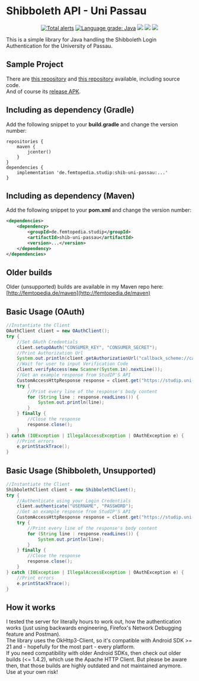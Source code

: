 # Shibboleth API - Uni Passau
<p align="center">
  <a href="https://lgtm.com/projects/g/ThexXTURBOXx/shib-uni-passau/alerts/"><img alt="Total alerts" src="https://img.shields.io/lgtm/alerts/g/ThexXTURBOXx/shib-uni-passau.svg?logo=lgtm&logoWidth=18"/></a>
  <a href="https://lgtm.com/projects/g/ThexXTURBOXx/shib-uni-passau/context:java"><img alt="Language grade: Java" src="https://img.shields.io/lgtm/grade/java/g/ThexXTURBOXx/shib-uni-passau.svg?logo=lgtm&logoWidth=18"/></a>
  <a href="https://travis-ci.com/ThexXTURBOXx/shib-uni-passau"><img src="https://travis-ci.com/ThexXTURBOXx/shib-uni-passau.svg?branch=master"></a>
  <a href="https://maven-badges.herokuapp.com/maven-central/de.femtopedia.studip/shib-uni-passau"><img src="https://maven-badges.herokuapp.com/maven-central/de.femtopedia.studip/shib-uni-passau/badge.svg"></a>
  <a href="https://github.com/ThexXTURBOXx/shib-uni-passau/releases"><img src="https://img.shields.io/github/release/thexxturboxx/shib-uni-passau.svg"></a>
</p>
This is a simple library for Java handling the Shibboleth Login Authentication for the University of Passau.

## Sample Project
There are [this repository](https://github.com/ThexXTURBOXx/studip-uni-passau) and [this repository](https://github.com/ThexXTURBOXx/studip-app-uni-passau) available, including source code.<br>
And of course its [release APK](http://femtopedia.de/studip/index.php).

## Including as dependency (Gradle)
Add the following snippet to your **build.gradle** and change the version number:
```Gradle
repositories {
    maven {
        jcenter()
    }
}
dependencies {
    implementation 'de.femtopedia.studip:shib-uni-passau:...'
}
```

## Including as dependency (Maven)
Add the following snippet to your **pom.xml** and change the version number:
```xml
<dependencies>
    <dependency>
        <groupId>de.femtopedia.studip</groupId>
        <artifactId>shib-uni-passau</artifactId>
        <version>...</version>
    </dependency>
</dependencies>
```

## Older builds
Older (unsupported) builds are available in my Maven repo here: [http://femtopedia.de/maven](http://femtopedia.de/maven)

## Basic Usage (OAuth)
```Java
//Instantiate the Client
OAuthClient client = new OAuthClient();
try {
    //Set OAuth Credentials
    client.setupOAuth("CONSUMER_KEY", "CONSUMER_SECRET");
    //Print Authorization Url
    System.out.println(client.getAuthorizationUrl("callback_scheme://callback_url"));
    //Wait for user to input Verification Code
    client.verifyAccess(new Scanner(System.in).nextLine());
    //Get an example response from StudIP'S API
    CustomAccessHttpResponse response = client.get("https://studip.uni-passau.de/studip/api.php/user");
    try {
        //Print every line of the response's body content
        for (String line : response.readLines()) {
            System.out.println(line);
        }
    } finally {
        //Close the response
        response.close();
    }
} catch (IOException | IllegalAccessException | OAuthException e) {
    //Print errors
    e.printStackTrace();
}
```

## Basic Usage (Shibboleth, Unsupported)
```Java
//Instantiate the Client
ShibbolethClient client = new ShibbolethClient();
try {
    //Authenticate using your Login Credentials
    client.authenticate("USERNAME", "PASSWORD");
    //Get an example response from StudIP'S API
    CustomAccessHttpResponse response = client.get("https://studip.uni-passau.de/studip/api.php/user");
    try {
        //Print every line of the response's body content
        for (String line : response.readLines()) {
            System.out.println(line);
        }
    } finally {
        //Close the response
        response.close();
    }
} catch (IOException | IllegalAccessException | OAuthException e) {
    //Print errors
    e.printStackTrace();
}
```

## How it works
I tested the server for literally hours to work out, how the authentication works (just using backwards engineering, Firefox's Network Debugging feature and Postman).<br>
The library uses the OkHttp3-Client, so it's compatible with Android SDK >= 21 and - hopefully for the most part - every platform.<br>
If you need compatibility with older Android SDKs, then check out older builds (<= 1.4.2), which use the Apache HTTP Client. But please be aware then, that those builds are highly outdated and not maintained anymore. Use at your own risk!
